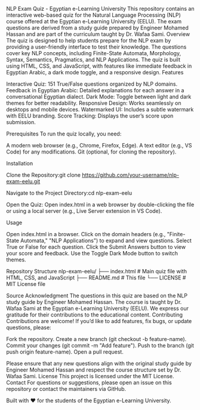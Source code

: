 NLP Exam Quiz - Egyptian e-Learning University
This repository contains an interactive web-based quiz for the Natural Language Processing (NLP) course offered at the Egyptian e-Learning University (EELU). The exam questions are derived from a study guide prepared by Engineer Mohamed Hassan and are part of the curriculum taught by Dr. Wafaa Sami.
Overview
The quiz is designed to help students prepare for the NLP exam by providing a user-friendly interface to test their knowledge. The questions cover key NLP concepts, including Finite-State Automata, Morphology, Syntax, Semantics, Pragmatics, and NLP Applications. The quiz is built using HTML, CSS, and JavaScript, with features like immediate feedback in Egyptian Arabic, a dark mode toggle, and a responsive design.
Features

Interactive Quiz: 151 True/False questions organized by NLP domains.
Feedback in Egyptian Arabic: Detailed explanations for each answer in a conversational Egyptian dialect.
Dark Mode: Toggle between light and dark themes for better readability.
Responsive Design: Works seamlessly on desktops and mobile devices.
Watermarked UI: Includes a subtle watermark with EELU branding.
Score Tracking: Displays the user’s score upon submission.

Prerequisites
To run the quiz locally, you need:

A modern web browser (e.g., Chrome, Firefox, Edge).
A text editor (e.g., VS Code) for any modifications.
Git (optional, for cloning the repository).

Installation

Clone the Repository:git clone https://github.com/your-username/nlp-exam-eelu.git


Navigate to the Project Directory:cd nlp-exam-eelu


Open the Quiz:
Open index.html in a web browser by double-clicking the file or using a local server (e.g., Live Server extension in VS Code).



Usage

Open index.html in a browser.
Click on the domain headers (e.g., "Finite-State Automata," "NLP Applications") to expand and view questions.
Select True or False for each question.
Click the Submit Answers button to view your score and feedback.
Use the Toggle Dark Mode button to switch themes.

Repository Structure
nlp-exam-eelu/
├── index.html        # Main quiz file with HTML, CSS, and JavaScript
├── README.md         # This file
└── LICENSE           # MIT License file

Source Acknowledgment
The questions in this quiz are based on the NLP study guide by Engineer Mohamed Hassan. The course is taught by Dr. Wafaa Sami at the Egyptian e-Learning University (EELU). We express our gratitude for their contributions to the educational content.
Contributing
Contributions are welcome! If you’d like to add features, fix bugs, or update questions, please:

Fork the repository.
Create a new branch (git checkout -b feature-name).
Commit your changes (git commit -m "Add feature").
Push to the branch (git push origin feature-name).
Open a pull request.

Please ensure that any new questions align with the original study guide by Engineer Mohamed Hassan and respect the course structure set by Dr. Wafaa Sami.
License
This project is licensed under the MIT License.
Contact
For questions or suggestions, please open an issue on this repository or contact the maintainers via GitHub.

Built with ❤️ for the students of the Egyptian e-Learning University.
